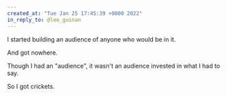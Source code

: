 ```yaml
---
created_at: "Tue Jan 25 17:45:39 +0000 2022"
in_reply_to: @leo_guinan
---
```


I started building an audience of anyone who would be in it.

And got nowhere.

Though I had an "audience", it wasn't an audience invested in what I had to say.

So I got crickets.